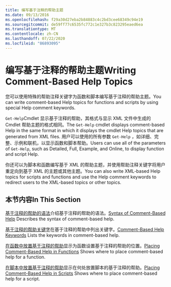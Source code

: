 ```yaml
---
title: 编写基于注释的帮助主题
ms.date: 09/13/2016
ms.openlocfilehash: f29a30d27eba2b84883c4c2bd3cee68349c94e19
ms.sourcegitcommit: de59ff77c6535fc772c1e327b3c823295eaed6ea
ms.translationtype: MT
ms.contentlocale: zh-CN
ms.lasthandoff: 07/22/2020
ms.locfileid: "86893095"
---
```

# <a name="writing-comment-based-help-topics"></a><span data-ttu-id="a679e-102">编写基于注释的帮助主题</span><span class="sxs-lookup"><span data-stu-id="a679e-102">Writing Comment-Based Help Topics</span></span>

<span data-ttu-id="a679e-103">您可以使用特殊的帮助注释关键字为函数和脚本编写基于注释的帮助主题。</span><span class="sxs-lookup"><span data-stu-id="a679e-103">You can write comment-based Help topics for functions and scripts by using special Help comment keywords.</span></span>

 <span data-ttu-id="a679e-104">`Get-Help`Cmdlet 显示基于注释的帮助，其格式与显示 XML 文件中生成的 Cmdlet 帮助主题的格式相同。</span><span class="sxs-lookup"><span data-stu-id="a679e-104">The `Get-Help` cmdlet displays comment-based Help in the same format in which it displays the cmdlet Help topics that are generated from XML files.</span></span> <span data-ttu-id="a679e-105">用户可以使用的所有参数 `Get-Help` ，如详细、完整、示例和联机，以显示函数和脚本帮助。</span><span class="sxs-lookup"><span data-stu-id="a679e-105">Users can use all of the parameters of `Get-Help`, such as Detailed, Full, Example, and Online, to display function and script Help.</span></span>

 <span data-ttu-id="a679e-106">你还可以为脚本和函数编写基于 XML 的帮助主题，并使用帮助注释关键字将用户重定向到基于 XML 的主题或其他主题。</span><span class="sxs-lookup"><span data-stu-id="a679e-106">You can also write XML-based Help topics for scripts and functions and use the Help comment keywords to redirect users to the XML-based topics or other topics.</span></span>

## <a name="in-this-section"></a><span data-ttu-id="a679e-107">本节内容</span><span class="sxs-lookup"><span data-stu-id="a679e-107">In This Section</span></span>

 <span data-ttu-id="a679e-108">[基于注释的帮助的语法](./syntax-of-comment-based-help.md)介绍基于注释的帮助的语法。</span><span class="sxs-lookup"><span data-stu-id="a679e-108">[Syntax of Comment-Based Help](./syntax-of-comment-based-help.md) Describes the syntax of comment-based help.</span></span>

 <span data-ttu-id="a679e-109">[基于注释的帮助关键字](./comment-based-help-keywords.md)在基于注释的帮助中列出关键字。</span><span class="sxs-lookup"><span data-stu-id="a679e-109">[Comment-Based Help Keywords](./comment-based-help-keywords.md) Lists the keywords in comment-based help.</span></span>

 <span data-ttu-id="a679e-110">[在函数中放置基于注释的帮助](./placing-comment-based-help-in-functions.md)显示为函数设置基于注释的帮助的位置。</span><span class="sxs-lookup"><span data-stu-id="a679e-110">[Placing Comment-Based Help in Functions](./placing-comment-based-help-in-functions.md) Shows where to place comment-based help for a function.</span></span>

 <span data-ttu-id="a679e-111">[在脚本中放置基于注释的帮助](./placing-comment-based-help-in-scripts.md)显示在何处放置脚本的基于注释的帮助。</span><span class="sxs-lookup"><span data-stu-id="a679e-111">[Placing Comment-Based Help in Scripts](./placing-comment-based-help-in-scripts.md) Shows where to place comment-based help for a script.</span></span>
